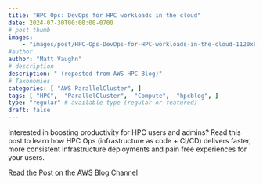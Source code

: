 ```yaml
---
title: "HPC Ops: DevOps for HPC workloads in the cloud"
date: 2024-07-30T00:00:00-0700
# post thumb
images:
    - "images/post/HPC-Ops-DevOps-for-HPC-workloads-in-the-cloud-1120x630.png"
#author
author: "Matt Vaughn"
# description
description: " (reposted from AWS HPC Blog)"
# Taxonomies
categories: [ "AWS ParallelCluster", ]
tags: [ "HPC",  "ParallelCluster",  "Compute",  "hpcblog", ]
type: "regular" # available type (regular or featured)
draft: false
---
```


Interested in boosting productivity for HPC users and admins? Read this post to learn how HPC Ops (infrastructure as code + CI/CD) delivers faster, more consistent infrastructure deployments and pain free experiences for your users.

<a href="https://aws.amazon.com/blogs/hpc/hpc-ops-devops-for-hpc-workloads-in-the-cloud/" class="btn btn-primary btn-lg active" role="button" aria-pressed="true" style="margin-top: 8px;">Read the Post on the AWS Blog Channel</a>
